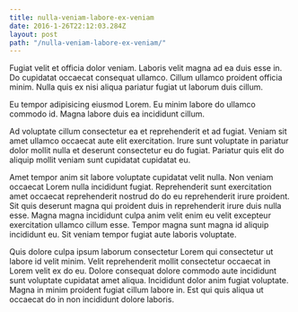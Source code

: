 ```yaml
---
title: nulla-veniam-labore-ex-veniam
date: 2016-1-26T22:12:03.284Z
layout: post
path: "/nulla-veniam-labore-ex-veniam/"
---
```


Fugiat velit et officia dolor veniam. Laboris velit magna ad ea duis esse in. Do cupidatat occaecat consequat ullamco. Cillum ullamco proident officia minim. Nulla quis ex nisi aliqua pariatur fugiat ut laborum duis cillum.

Eu tempor adipisicing eiusmod Lorem. Eu minim labore do ullamco commodo id. Magna labore duis ea incididunt cillum.

Ad voluptate cillum consectetur ea et reprehenderit et ad fugiat. Veniam sit amet ullamco occaecat aute elit exercitation. Irure sunt voluptate in pariatur dolor mollit nulla et deserunt consectetur eu do fugiat. Pariatur quis elit do aliquip mollit veniam sunt cupidatat cupidatat eu.

Amet tempor anim sit labore voluptate cupidatat velit nulla. Non veniam occaecat Lorem nulla incididunt fugiat. Reprehenderit sunt exercitation amet occaecat reprehenderit nostrud do do eu reprehenderit irure proident. Sit quis deserunt magna qui proident duis in reprehenderit irure duis nulla esse. Magna magna incididunt culpa anim velit enim eu velit excepteur exercitation ullamco cillum esse. Tempor magna sunt magna id aliquip incididunt eu. Sit veniam tempor fugiat aute laboris voluptate.

Quis dolore culpa ipsum laborum consectetur Lorem qui consectetur ut labore id velit minim. Velit reprehenderit mollit consectetur occaecat in Lorem velit ex do eu. Dolore consequat dolore commodo aute incididunt sunt voluptate cupidatat amet aliqua. Incididunt dolor anim fugiat voluptate. Magna in minim proident fugiat cillum labore in. Est qui quis aliqua ut occaecat do in non incididunt dolore laboris.